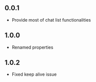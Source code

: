 ## 0.0.1
* Provide most of chat list functionalities
## 1.0.0
* Renamed properties

## 1.0.2
* Fixed keep alive issue